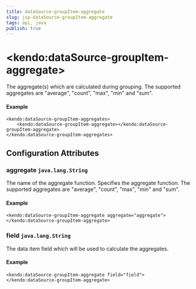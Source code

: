 ```yaml
---
title: dataSource-groupItem-aggregate
slug: jsp-dataSource-groupItem-aggregate
tags: api, java
publish: true
---
```


# \<kendo:dataSource-groupItem-aggregate\>

The aggregate(s) which are calculated during grouping. The supported aggregates are "average", "count", "max", "min" and "sum".

#### Example
    <kendo:dataSource-groupItem-aggregates>
        <kendo:dataSource-groupItem-aggregate></kendo:dataSource-groupItem-aggregate>
    </kendo:dataSource-groupItem-aggregates>

## Configuration Attributes

### aggregate `java.lang.String`

The name of the aggregate function. Specifies the aggregate function. The supported aggregates are "average", "count", "max", "min" and "sum".

#### Example
    <kendo:dataSource-groupItem-aggregate aggregate="aggregate">
    </kendo:dataSource-groupItem-aggregate>

### field `java.lang.String`

The data item field which will be used to calculate the aggregates.

#### Example
    <kendo:dataSource-groupItem-aggregate field="field">
    </kendo:dataSource-groupItem-aggregate>

